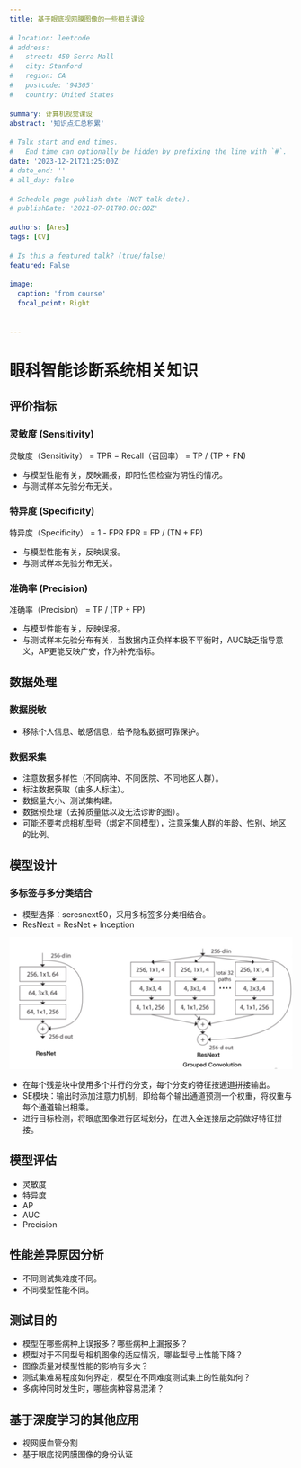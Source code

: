```yaml
---
title: 基于眼底视网膜图像的一些相关课设

# location: leetcode
# address:
#   street: 450 Serra Mall
#   city: Stanford
#   region: CA
#   postcode: '94305'
#   country: United States

summary: 计算机视觉课设
abstract: '知识点汇总积累'

# Talk start and end times.
#   End time can optionally be hidden by prefixing the line with `#`.
date: '2023-12-21T21:25:00Z'
# date_end: ''
# all_day: false

# Schedule page publish date (NOT talk date).
# publishDate: '2021-07-01T00:00:00Z'

authors: [Ares]
tags: [CV]

# Is this a featured talk? (true/false)
featured: False

image:
  caption: 'from course'
  focal_point: Right


---
```

# 眼科智能诊断系统相关知识

## 评价指标

### 灵敏度 (Sensitivity)
灵敏度（Sensitivity） = TPR = Recall（召回率） = TP / (TP + FN)

- 与模型性能有关，反映漏报，即阳性但检查为阴性的情况。
- 与测试样本先验分布无关。

### 特异度 (Specificity)
特异度（Specificity） = 1 - FPR
FPR = FP / (TN + FP)

- 与模型性能有关，反映误报。
- 与测试样本先验分布无关。

### 准确率 (Precision)
准确率（Precision） = TP / (TP + FP)

- 与模型性能有关，反映误报。
- 与测试样本先验分布有关，当数据内正负样本极不平衡时，AUC缺乏指导意义，AP更能反映广安，作为补充指标。

## 数据处理

### 数据脱敏
- 移除个人信息、敏感信息，给予隐私数据可靠保护。

### 数据采集
- 注意数据多样性（不同病种、不同医院、不同地区人群）。
- 标注数据获取（由多人标注）。
- 数据量大小、测试集构建。
- 数据预处理（去掉质量低以及无法诊断的图）。
- 可能还要考虑相机型号（绑定不同模型），注意采集人群的年龄、性别、地区的比例。

## 模型设计

### 多标签与多分类结合
- 模型选择：seresnext50，采用多标签多分类相结合。
- ResNext = ResNet + Inception

![Resnext](6e413d6c-69c8-4cd1-a0a6-22e2c522c9bc.jpg)

- 在每个残差块中使用多个并行的分支，每个分支的特征按通道拼接输出。
- SE模块：输出时添加注意力机制，即给每个输出通道预测一个权重，将权重与每个通道输出相乘。
- 进行目标检测，将眼底图像进行区域划分，在进入全连接层之前做好特征拼接。

## 模型评估

- 灵敏度
- 特异度
- AP
- AUC
- Precision

## 性能差异原因分析

- 不同测试集难度不同。
- 不同模型性能不同。

## 测试目的

- 模型在哪些病种上误报多？哪些病种上漏报多？
- 模型对于不同型号相机图像的适应情况，哪些型号上性能下降？
- 图像质量对模型性能的影响有多大？
- 测试集难易程度如何界定，模型在不同难度测试集上的性能如何？
- 多病种同时发生时，哪些病种容易混淆？

## 基于深度学习的其他应用

- 视网膜血管分割
- 基于眼底视网膜图像的身份认证
